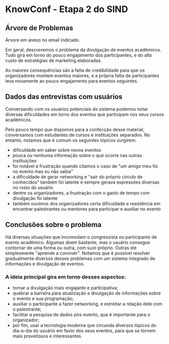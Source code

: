 KnowConf - Etapa 2 do SIND
==========================

Árvore de Problemas
-------------------

Árvore em anexo no email indicado.

Em geral, descrevemos o problema da divulgação de eventos acadêmicos. Tudo gira em torno do pouco engajamento dos participantes, e do alto custo de estratégias de marketing elaboradas.

As maiores consequências são a falta de credibilidade para que os organizadores montem eventos maiores, e a própria falta de participantes leva novamente ao pouco engajamento para eventos seguintes.


Dados das entrevistas com usuários
----------------------------------

Conversando com os usuários potenciais do sistema podemos notar diversas dificuldades em torno dos eventos que participam nos seus cursos acadêmicos.

Pelo pouco tempo que dispomos para a confecção desse material, conversamos com estudantes de cursos e instituições separados. No entanto, notamos que é comum os seguintes tópicos surgirem:

- dificuldade em saber sobre novos eventos
- pouca ou nenhuma informação sobre o que ocorre nas outras instituições
- foi notável a frustração quando citamos o caso de "um amigo meu foi no evento mas eu não sabia"
- a dificuldade de gerar networking e "sair do próprio círculo de conhecidos" também foi latente e sempre gerava expressões diversas no rosto do usuário
- dentre os organizadores, a frustração com o gasto de tempo com divulgação foi latente
- também ouvimos dos organizadores certa dificuldade e resistência em encontrar palestrantes ou mentores para participar e auxiliar no evento

Conclusões sobre o problema
---------------------------

Há diversas situações que incomodam o congressista ou participante de evento acadêmico. Algumas doem bastante, mas o usuário consegue contornar de uma forma ou outra, com suor próprio. Outras ele simplesmente "aprende a conviver". Notamos que é possível resolver gradualmente diversos desses problemas com um sistema integrado de informações e divulgação de eventos.

### A ideia principal gira em torno desses aspectos:

- tornar a divulgação mais engajante e participativa;
- quebrar a barreira para atualização e divulgação de informações sobre o evento e sua programação;
- auxiliar o participante a fazer networking, e estreitar a relação dele com o palestrante;
- facilitar a pesquisa de dados pós-evento, que é importante para o organizador;
- por fim, usar a tecnologia moderna que circunda diversos tópicos do dia-a-dia do usuário em favor dos seus eventos, para que se tornem mais proveitosos e interessantes.